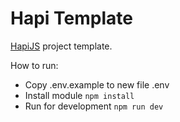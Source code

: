 # Hapi Template

[HapiJS](https://hapijs.com) project template.

How to run:
- Copy .env.example to new file .env
- Install module
``npm install``
- Run for development
``npm run dev``

